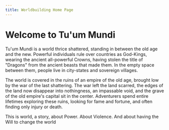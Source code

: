 ```yaml
---
title: Worldbuilding Home Page
---
```

# Welcome to Tu'um Mundi
Tu'um Mundi is a world thrice shattered, standing in between the old age and the new. Powerful individuals rule over countries as God-Kings, wearing the ancient all-powerful Crowns, having stolen the title of "Dragons" from the ancient beasts that made them. In the empty space between them, people live in city-states and sovereign villages.

The world is covered in the ruins of an empire of the old age, brought low by the war of the last shattering. The war left the land scarred, the edges of the land now disappear into nothingness, an impassable void, and the grave of the old empire's capital sit in the center. Adventurers spend entire lifetimes exploring these ruins, looking for fame and fortune, and often finding only injury or death.

This is world, a story, about Power. About Violence. And about having the Will to change the world

